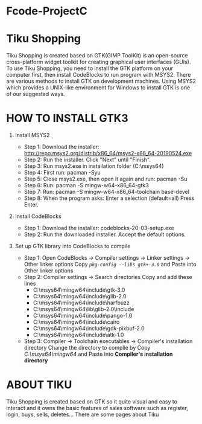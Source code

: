 # Fcode-ProjectC
# Tiku Shopping 
Tiku Shopping is created based on GTK(GIMP ToolKit) is an open-source cross-platform widget toolkit for
creating graphical user interfaces (GUIs). 
To use Tiku Shopping, you need to install the GTK platform on your computer first,
then install CodeBlocks to run program with MSYS2.
There are various methods to install GTK on development machines.
Using MSYS2 which provides a UNIX-like environment for Windows to install GTK is one of our suggested ways.

# HOW TO INSTALL GTK3 
1. Install MSYS2
    * Step 1: Download the installer: 
    http://repo.msys2.org/distrib/x86_64/msys2-x86_64-20190524.exe 
    * Step 2: Run the installer. Click "Next" until "Finish".
    * Step 3: Run msys2.exe in installation folder (C:\msys64)
    * Step 4: First run:  pacman -Syu
    * Step 5: Close msys2.exe, then open it again and run: pacman -Su
    * Step 6: Run: pacman -S mingw-w64-x86_64-gtk3
    * Step 7: Run: pacman -S mingw-w64-x86_64-toolchain base-devel
    * Step 8: When the program asks: Enter a selection (default=all)
        Press Enter.

2. Install CodeBlocks
    * Step 1: Download the installer: codeblocks-20-03-setup.exe
    * Step 2: Run the downloaded installer. 
        Accept the default options.
3. Set up GTK library into CodeBlocks to compile 
    * Step 1: Open CodeBlocks -> Compiler settings -> Linker settings -> Other linker options
     Copy *`pkg-config --libs gtk+-3.0`* and Paste into Other linker options
    * Step 2: Compiler settings -> Search directories 
     Copy and add these lines
        * C:\msys64\mingw64\include\gtk-3.0
        * C:\msys64\mingw64\include\glib-2.0
        * C:\msys64\mingw64\include\harfbuzz
        * C:\msys64\mingw64\lib\glib-2.0\include
        * C:\msys64\mingw64\include\pango-1.0
        * C:\msys64\mingw64\include\cairo
        * C:\msys64\mingw64\include\gdk-pixbuf-2.0
        * C:\msys64\mingw64\include\atk-1.0
    * Step 3: Compiler -> Toolchain executables -> Compiler's installation directory
     Change the directory to complie by Copy *C:\msys64\mingw64* and Paste into **Compiler's installation directory**
     <space><space>
# ABOUT TIKU 
   Tiku Shopping is created based on GTK so it quite visual and easy to interact and
   it owns the basic features of sales software such as register, login, buys, sells, deletes...
    There are some pages about Tiku
   
    

